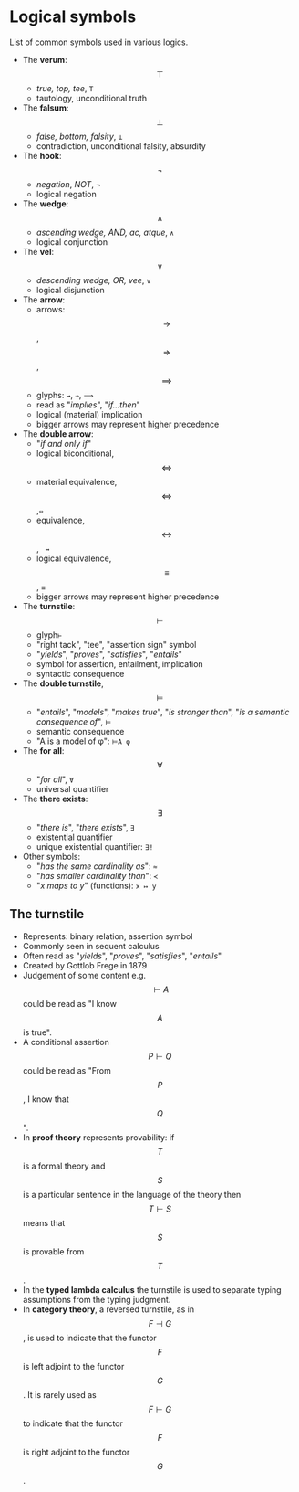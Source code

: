 # Logical symbols

List of common symbols used in various logics.

- The __verum__: $$\top$$
  - _true, top, tee_, `T`
  - tautology, unconditional truth
- The __falsum__: $$\bot$$
  - _false, bottom, falsity_, `⊥`
  - contradiction, unconditional falsity, absurdity
- The __hook__: $$\lnot$$
  - _negation_, _NOT_, `¬`
  - logical negation
- The __wedge__: $$\land$$
  - _ascending wedge, AND, ac, atque_, `∧`
  - logical conjunction
- The __vel__: $$\lor$$
  - _descending wedge, OR, vee_, `v`
  - logical disjunction
- The __arrow__:
  - arrows: $$\to$$, $$\Rightarrow$$, $$\implies$$
  - glyphs: `→`, `⇒`, `⟹`
  - read as "_implies_", "_if...then_"
  - logical (material) implication
  - bigger arrows may represent higher precedence
- The __double arrow__:
  - "_if and only if_"
  - logical biconditional, $$\iff$$
  - material equivalence, $$\Leftrightarrow$$,`⇔`
  - equivalence, $$\leftrightarrow$$, ` ↔`
  - logical equivalence, $$\equiv$$, `≡`
  - bigger arrows may represent higher precedence
- The __turnstile__: $$\vdash$$
  - glyph`⊢`
  - "right tack", "tee", "assertion sign" symbol
  - "_yields_", "_proves_", "_satisfies_", "_entails_"
  - symbol for assertion, entailment, implication
  - syntactic consequence
- The __double turnstile__, $$\models$$
  - "_entails_", "_models_", "_makes true_", "_is stronger than_", "_is a semantic consequence of_", `⊨`
  - semantic consequence
  - "A is a model of φ": `⊨A φ`
- The __for all__: $$\forall$$
  - "_for all_", `∀`
  - universal quantifier
- The __there exists__: $$\exists$$
  - "_there is_", "_there exists_", `∃`
  - existential quantifier
  - unique existential quantifier: `∃!`
- Other symbols:
  - "_has the same cardinality as_": `≈`
  - "_has smaller cardinality than_": `≺`
  - "_x maps to y_" (functions): `x ↦ y`





## The turnstile
- Represents: binary relation, assertion symbol
- Commonly seen in sequent calculus
- Often read as "_yields_", "_proves_", "_satisfies_", "_entails_"
- Created by Gottlob Frege in 1879
- Judgement of some content e.g. $$\vdash A$$ could be read as "I know $$A$$ is true".
- A conditional assertion $$P\vdash Q$$ could be read as "From $$P$$, I know that $$Q$$".
- In **proof theory** represents provability: if $$T$$ is a formal theory and $$S$$ is a particular sentence in the language of the theory then $$T\vdash S$$ means that $$S$$ is provable from $$T$$.
- In the **typed lambda calculus** the turnstile is used to separate typing assumptions from the typing judgment.
- In **category theory**, a reversed turnstile, as in $$F\dashv G$$, is used to indicate that the functor $$F$$ is left adjoint to the functor $$G$$. It is rarely used as $$F\vdash G$$ to indicate that the functor $$F$$ is right adjoint to the functor $$G$$.
